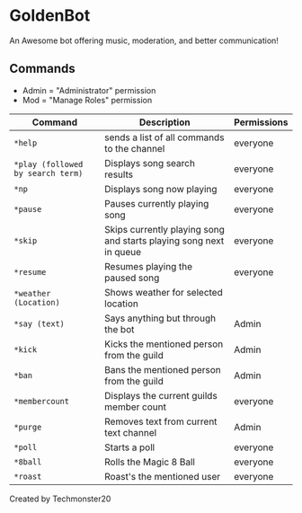 # GoldenBot

An Awesome bot offering music, moderation, and better communication!

## Commands

* Admin = "Administrator" permission
* Mod = "Manage Roles" permission

|Command|Description|Permissions|
|---|---|--|
|`*help`|sends a list of all commands to the channel|everyone|
|`*play (followed by search term)`|Displays song search results|everyone|
|`*np`|Displays song now playing|everyone|
|`*pause`|Pauses currently playing song|everyone|
|`*skip`|Skips currently playing song and starts playing song next in queue|everyone|
|`*resume`|Resumes playing the paused song|everyone|
|`*weather (Location)`|Shows weather for selected location|
|`*say (text)`|Says anything but through the bot|Admin|
|`*kick`|Kicks the mentioned person from the guild|Admin|
|`*ban`|Bans the mentioned person from the guild|Admin|
|`*membercount`|Displays the current guilds member count|everyone|
|`*purge`|Removes text from current text channel|Admin|
|`*poll`|Starts a poll|everyone|
|`*8ball`|Rolls the Magic 8 Ball|everyone|
|`*roast`|Roast's the mentioned user|everyone|

Created by Techmonster20
